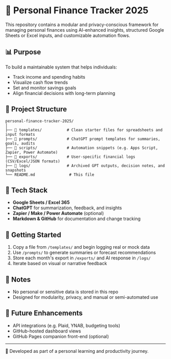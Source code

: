 # 💸 Personal Finance Tracker 2025

This repository contains a modular and privacy-conscious framework for managing personal finances using AI-enhanced insights, structured Google Sheets or Excel inputs, and customizable automation flows.

## 📊 Purpose

To build a maintainable system that helps individuals:
- Track income and spending habits
- Visualize cash flow trends
- Set and monitor savings goals
- Align financial decisions with long-term planning

## 🧩 Project Structure

```
personal-finance-tracker-2025/
│
├── 📁 templates/           # Clean starter files for spreadsheets and input formats
├── 📁 prompts/             # ChatGPT prompt templates for summaries, goals, audits
├── 📁 scripts/             # Automation snippets (e.g. Apps Script, Zapier, Power Automate)
├── 📁 exports/             # User-specific financial logs (CSV/Excel/JSON formats)
├── 📁 logs/                # Archived GPT outputs, decision notes, and snapshots
└── README.md               # This file
```

## 🔧 Tech Stack

- **Google Sheets / Excel 365**
- **ChatGPT** for summarization, feedback, and insights
- **Zapier / Make / Power Automate** (optional)
- **Markdown & GitHub** for documentation and change tracking

## 🚀 Getting Started

1. Copy a file from `/templates/` and begin logging real or mock data
2. Use `/prompts/` to generate summaries or forecast recommendations
3. Store each month's export in `/exports/` and AI response in `/logs/`
4. Iterate based on visual or narrative feedback

## 📌 Notes

- No personal or sensitive data is stored in this repo
- Designed for modularity, privacy, and manual or semi-automated use

## 🧠 Future Enhancements

- API integrations (e.g. Plaid, YNAB, budgeting tools)
- GitHub-hosted dashboard views
- GitHub Pages companion front-end (optional)

---
📍 Developed as part of a personal learning and productivity journey.

